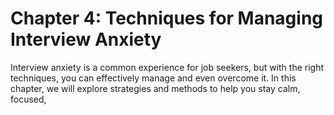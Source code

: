 Chapter 4: Techniques for Managing Interview Anxiety
====================================================

Interview anxiety is a common experience for job seekers, but with the right techniques, you can effectively manage and even overcome it. In this chapter, we will explore strategies and methods to help you stay calm, focused,
